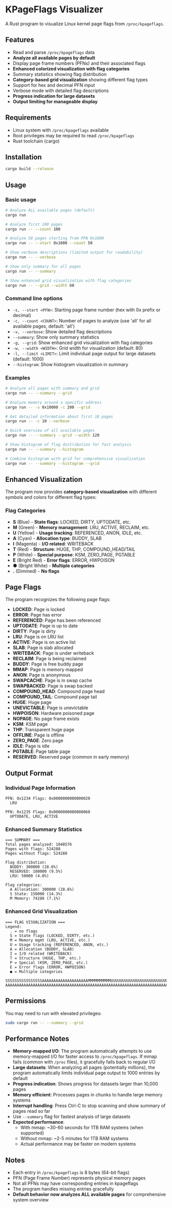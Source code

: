 # KPageFlags Visualizer

A Rust program to visualize Linux kernel page flags from `/proc/kpageflags`.

## Features

- Read and parse `/proc/kpageflags` data
- **Analyze all available pages by default**
- Display page frame numbers (PFNs) and their associated flags
- **Enhanced colorized visualization with flag categories**
- Summary statistics showing flag distribution
- **Category-based grid visualization** showing different flag types
- Support for hex and decimal PFN input
- Verbose mode with detailed flag descriptions
- **Progress indication for large datasets**
- **Output limiting for manageable display**

## Requirements

- Linux system with `/proc/kpageflags` available
- Root privileges may be required to read `/proc/kpageflags`
- Rust toolchain (cargo)

## Installation

```bash
cargo build --release
```

## Usage

### Basic usage
```bash
# Analyze ALL available pages (default)
cargo run

# Analyze first 100 pages
cargo run -- --count 100

# Analyze 50 pages starting from PFN 0x1000
cargo run -- --start 0x1000 --count 50

# Show verbose descriptions (limited output for readability)
cargo run -- --verbose

# Show only summary for all pages
cargo run -- --summary

# Show enhanced grid visualization with flag categories
cargo run -- --grid --width 60
```

### Command line options

- `-s, --start <PFN>`: Starting page frame number (hex with 0x prefix or decimal)
- `-c, --count <COUNT>`: Number of pages to analyze (use 'all' for all available pages, default: 'all')
- `-v, --verbose`: Show detailed flag descriptions
- `--summary`: Show only summary statistics
- `-g, --grid`: Show enhanced grid visualization with flag categories
- `-w, --width <WIDTH>`: Grid width for visualization (default: 80)
- `-l, --limit <LIMIT>`: Limit individual page output for large datasets (default: 1000)
- `--histogram`: Show histogram visualization in summary

### Examples

```bash
# Analyze all pages with summary and grid
cargo run -- --summary --grid

# Analyze memory around a specific address
cargo run -- -s 0x10000 -c 200 --grid

# Get detailed information about first 10 pages
cargo run -- -c 10 --verbose

# Quick overview of all available pages
cargo run -- --summary --grid --width 120

# Show histogram of flag distribution for fast analysis
cargo run -- --summary --histogram

# Combine histogram with grid for comprehensive visualization
cargo run -- --summary --histogram --grid
```

## Enhanced Visualization

The program now provides **category-based visualization** with different symbols and colors for different flag types:

### Flag Categories

- **S** (Blue) - **State flags**: LOCKED, DIRTY, UPTODATE, etc.
- **M** (Green) - **Memory management**: LRU, ACTIVE, RECLAIM, etc.
- **U** (Yellow) - **Usage tracking**: REFERENCED, ANON, IDLE, etc.
- **A** (Cyan) - **Allocation type**: BUDDY, SLAB
- **I** (Magenta) - **I/O related**: WRITEBACK
- **T** (Red) - **Structure**: HUGE, THP, COMPOUND_HEAD/TAIL
- **P** (White) - **Special purpose**: KSM, ZERO_PAGE, PGTABLE
- **E** (Bright Red) - **Error flags**: ERROR, HWPOISON
- **●** (Bright White) - **Multiple categories**
- **.** (Dimmed) - **No flags**

## Page Flags

The program recognizes the following page flags:

- **LOCKED**: Page is locked
- **ERROR**: Page has error
- **REFERENCED**: Page has been referenced
- **UPTODATE**: Page is up to date
- **DIRTY**: Page is dirty
- **LRU**: Page is on LRU list
- **ACTIVE**: Page is on active list
- **SLAB**: Page is slab allocated
- **WRITEBACK**: Page is under writeback
- **RECLAIM**: Page is being reclaimed
- **BUDDY**: Page is free buddy page
- **MMAP**: Page is memory mapped
- **ANON**: Page is anonymous
- **SWAPCACHE**: Page is in swap cache
- **SWAPBACKED**: Page is swap backed
- **COMPOUND_HEAD**: Compound page head
- **COMPOUND_TAIL**: Compound page tail
- **HUGE**: Huge page
- **UNEVICTABLE**: Page is unevictable
- **HWPOISON**: Hardware poisoned page
- **NOPAGE**: No page frame exists
- **KSM**: KSM page
- **THP**: Transparent huge page
- **OFFLINE**: Page is offline
- **ZERO_PAGE**: Zero page
- **IDLE**: Page is idle
- **PGTABLE**: Page table page
- **RESERVED**: Reserved page (common in early memory)

## Output Format

### Individual Page Information
```
PFN: 0x1234 Flags: 0x0000000000000020
  LRU

PFN: 0x1235 Flags: 0x0000000000000068
  UPTODATE, LRU, ACTIVE
```

### Enhanced Summary Statistics
```
=== SUMMARY ===
Total pages analyzed: 1048576
Pages with flags: 524288
Pages without flags: 524288

Flag distribution:
  BUDDY: 300000 (28.6%)
  RESERVED: 100000 (9.5%)
  LRU: 50000 (4.8%)

Flag categories:
  A Allocation: 300000 (28.6%)
  S State: 150000 (14.3%)
  M Memory: 74288 (7.1%)
```

### Enhanced Grid Visualization
```
=== FLAG VISUALIZATION ===
Legend:
  . = no flags
  S = State flags (LOCKED, DIRTY, etc.)
  M = Memory mgmt (LRU, ACTIVE, etc.)
  U = Usage tracking (REFERENCED, ANON, etc.)
  A = Allocation (BUDDY, SLAB)
  I = I/O related (WRITEBACK)
  T = Structure (HUGE, THP, etc.)
  P = Special (KSM, ZERO_PAGE, etc.)
  E = Error flags (ERROR, HWPOISON)
  ● = Multiple categories

SSSSSSSSSSSSSSSSAAAAAAAAAAAAAAAAAAAAMMMMMMMMMMUUUUUUUUUUUUUUUUUUUUUUUUUUUUUUUU
AAAAAAAAAAAAAAAAAAAAAAAAAAAAAAAAAAAAAAAAAAAAAAAAAAAAAAAAAAAAAAAAAAAAAAAAAAAAA
```

## Permissions

You may need to run with elevated privileges:

```bash
sudo cargo run -- --summary --grid
```

## Performance Notes

- **Memory-mapped I/O**: The program automatically attempts to use memory-mapped I/O for faster access to `/proc/kpageflags`. If mmap fails (common with `/proc` files), it gracefully falls back to regular I/O
- **Large datasets**: When analyzing all pages (potentially millions), the program automatically limits individual page output to 1000 entries by default
- **Progress indication**: Shows progress for datasets larger than 10,000 pages
- **Memory efficient**: Processes pages in chunks to handle large memory systems
- **Interrupt handling**: Press Ctrl-C to stop scanning and show summary of pages read so far
- Use `--summary` flag for fastest analysis of large datasets
- **Expected performance**: 
  - With mmap: ~30-60 seconds for 1TB RAM systems (when supported)
  - Without mmap: ~2-5 minutes for 1TB RAM systems
  - Actual performance may be faster on modern systems

## Notes

- Each entry in `/proc/kpageflags` is 8 bytes (64-bit flags)
- PFN (Page Frame Number) represents physical memory pages
- Not all PFNs may have corresponding entries in kpageflags
- The program handles missing entries gracefully
- **Default behavior now analyzes ALL available pages** for comprehensive system overview
